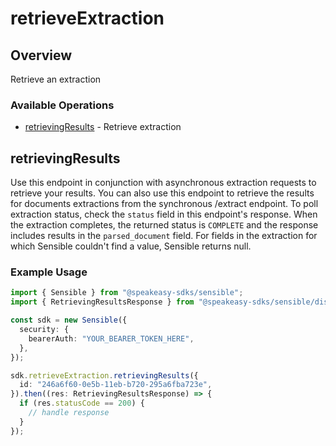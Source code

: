 # retrieveExtraction

## Overview

Retrieve an extraction

### Available Operations

* [retrievingResults](#retrievingresults) - Retrieve extraction

## retrievingResults

Use this endpoint in conjunction with asynchronous extraction requests to retrieve your results. You can also use this endpoint to retrieve the results for documents extractions from the synchronous /extract endpoint. To poll extraction status, check the `status` field in this endpoint's response. When the extraction completes, the returned status is `COMPLETE` and the response includes results in the `parsed_document` field.  For fields in the extraction for which Sensible couldn't find a value, Sensible returns null.

### Example Usage

```typescript
import { Sensible } from "@speakeasy-sdks/sensible";
import { RetrievingResultsResponse } from "@speakeasy-sdks/sensible/dist/sdk/models/operations";

const sdk = new Sensible({
  security: {
    bearerAuth: "YOUR_BEARER_TOKEN_HERE",
  },
});

sdk.retrieveExtraction.retrievingResults({
  id: "246a6f60-0e5b-11eb-b720-295a6fba723e",
}).then((res: RetrievingResultsResponse) => {
  if (res.statusCode == 200) {
    // handle response
  }
});
```
